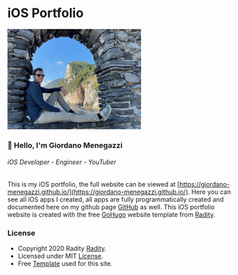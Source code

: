 # iOS Portfolio

<img src="img/who-am-i/Gio.png" width="300">

### 👋 Hello, I'm Giordano Menegazzi
###### iOS Developer - Engineer - YouTuber

This is my iOS portfolio, the full website can be viewed at [https://giordano-menegazzi.github.io/](https://giordano-menegazzi.github.io/).
Here you can see all iOS apps I created, all apps are fully programmatically created and documented here on my github page [GitHub](https://github.com/Giordano-Menegazzi) as well.
This iOS portfolio website is created with the free [GoHugo](https://gohugo.io/) website template from [Radity](https://radity.com/).

### License
- Copyright 2020 Radity [Radity](https://radity.com/).
- Licensed under MIT [License](https://github.com/radity/raditian-free-hugo-theme/blob/master/LICENSE).
- Free [Template](https://themes.gohugo.io/themes/raditian-free-hugo-theme/) used for this site. 
